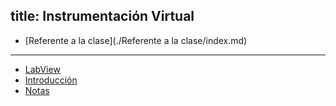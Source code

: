 title: Instrumentación Virtual
---

* [Referente a la clase](./Referente a la clase/index.md)

----------------------------------------------------------

* [LabView](./LabView.md)
* [Introducción](./Introducción.md)
* [Notas](./Notas.md)
